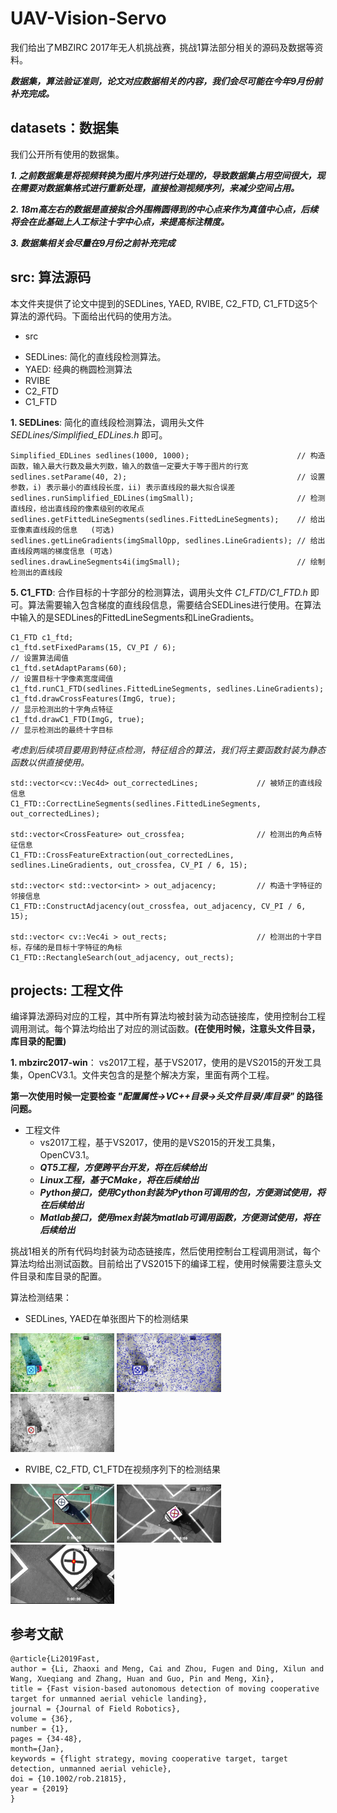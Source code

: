 # UAV-Vision-Servo 

我们给出了MBZIRC 2017年无人机挑战赛，挑战1算法部分相关的源码及数据等资料。

***数据集，算法验证准则，论文对应数据相关的内容，我们会尽可能在今年9月份前补充完成。***

## datasets：数据集

我们公开所有使用的数据集。

***1. 之前数据集是将视频转换为图片序列进行处理的，导致数据集占用空间很大，现在需要对数据集格式进行重新处理，直接检测视频序列，来减少空间占用。***

***2. 18m高左右的数据是直接拟合外围椭圆得到的中心点来作为真值中心点，后续将会在此基础上人工标注十字中心点，来提高标注精度。***

***3. 数据集相关会尽量在9月份之前补充完成***

## src: 算法源码

本文件夹提供了论文中提到的SEDLines, YAED, RVIBE, C2_FTD, C1_FTD这5个算法的源代码。下面给出代码的使用方法。

- src
 + SEDLines: 简化的直线段检测算法。
 + YAED: 经典的椭圆检测算法
 + RVIBE
 + C2_FTD
 + C1_FTD

**1. SEDLines**: 简化的直线段检测算法，调用头文件 *SEDLines/Simplified_EDLines.h* 即可。

    Simplified_EDLines sedlines(1000, 1000);                        // 构造函数，输入最大行数及最大列数，输入的数值一定要大于等于图片的行宽
    sedlines.setParame(40, 2);                                      // 设置参数，i) 表示最小的直线段长度，ii) 表示直线段的最大拟合误差
    sedlines.runSimplified_EDLines(imgSmall);                       // 检测直线段，给出直线段的像素级别的收尾点
	sedlines.getFittedLineSegments(sedlines.FittedLineSegments);    // 给出亚像素直线段的信息   (可选)
	sedlines.getLineGradients(imgSmallOpp, sedlines.LineGradients); // 给出直线段两端的梯度信息 (可选)
	sedlines.drawLineSegments4i(imgSmall);                          // 绘制检测出的直线段

**5. C1\_FTD**: 合作目标的十字部分的检测算法，调用头文件 *C1\_FTD/C1\_FTD.h* 即可。算法需要输入包含梯度的直线段信息，需要结合SEDLines进行使用。在算法中输入的是SEDLines的FittedLineSegments和LineGradients。
	
    C1_FTD c1_ftd;
	c1_ftd.setFixedParams(15, CV_PI / 6);                                   // 设置算法阈值
	c1_ftd.setAdaptParams(60);                                              // 设置目标十字像素宽度阈值
	c1_ftd.runC1_FTD(sedlines.FittedLineSegments, sedlines.LineGradients);
	c1_ftd.drawCrossFeatures(ImgG, true);                                   // 显示检测出的十字角点特征
	c1_ftd.drawC1_FTD(ImgG, true);                                          // 显示检测出的最终十字目标

*考虑到后续项目要用到特征点检测，特征组合的算法，我们将主要函数封装为静态函数以供直接使用。*

    std::vector<cv::Vec4d> out_correctedLines;             // 被矫正的直线段信息
	C1_FTD::CorrectLineSegments(sedlines.FittedLineSegments, out_correctedLines);
	
	std::vector<CrossFeature> out_crossfea;                // 检测出的角点特征信息
	C1_FTD::CrossFeatureExtraction(out_correctedLines, sedlines.LineGradients, out_crossfea, CV_PI / 6, 15);

    std::vector< std::vector<int> > out_adjacency;         // 构造十字特征的邻接信息
	C1_FTD::ConstructAdjacency(out_crossfea, out_adjacency, CV_PI / 6, 15);
	
    std::vector< cv::Vec4i > out_rects;                    // 检测出的十字目标，存储的是目标十字特征的角标
	C1_FTD::RectangleSearch(out_adjacency, out_rects);

## projects: 工程文件

编译算法源码对应的工程，其中所有算法均被封装为动态链接库，使用控制台工程调用测试。每个算法均给出了对应的测试函数。**(在使用时候，注意头文件目录，库目录的配置)**

**1. mbzirc2017-win**： vs2017工程，基于VS2017，使用的是VS2015的开发工具集，OpenCV3.1。文件夹包含的是整个解决方案，里面有两个工程。

**第一次使用时候一定要检查 *"配置属性->VC++目录->头文件目录/库目录"* 的路径问题。**



- 工程文件
  + vs2017工程，基于VS2017，使用的是VS2015的开发工具集，OpenCV3.1。
  + ***QT5工程，方便跨平台开发，将在后续给出***
  + ***Linux工程，基于CMake，将在后续给出***
  + ***Python接口，使用Cython封装为Python可调用的包，方便测试使用，将在后续给出***
  + ***Matlab接口，使用mex封装为matlab可调用函数，方便测试使用，将在后续给出***

挑战1相关的所有代码均封装为动态链接库，然后使用控制台工程调用测试，每个算法均给出测试函数。目前给出了VS2015下的编译工程，使用时候需要注意头文件目录和库目录的配置。

算法检测结果：

- SEDLines, YAED在单张图片下的检测结果

<img src="results\\ori.jpg" width=33%> <img src="results\\SEDLines.jpg" width=33%> <img src="results\\YAED.jpg" width=33%>

- RVIBE, C2\_FTD, C1\_FTD在视频序列下的检测结果

<img src="results\\rvibe.jpg" width=33%> <img src="results\\c2_ftd.jpg" width=33%> <img src="results\\c1_ftd.jpg" width=33%>

## 参考文献

    @article{Li2019Fast,
	author = {Li, Zhaoxi and Meng, Cai and Zhou, Fugen and Ding, Xilun and Wang, Xueqiang and Zhang, Huan and Guo, Pin and Meng, Xin},
	title = {Fast vision-based autonomous detection of moving cooperative target for unmanned aerial vehicle landing},
	journal = {Journal of Field Robotics},
	volume = {36},
	number = {1},
	pages = {34-48},
	month={Jan},
	keywords = {flight strategy, moving cooperative target, target detection, unmanned aerial vehicle},
	doi = {10.1002/rob.21815},
	year = {2019}
	}